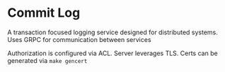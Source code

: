 # Commit Log

A transaction focused logging service designed for distributed systems.
Uses GRPC for communication between services

Authorization is configured via ACL.
Server leverages TLS. Certs can be generated via `make gencert`
